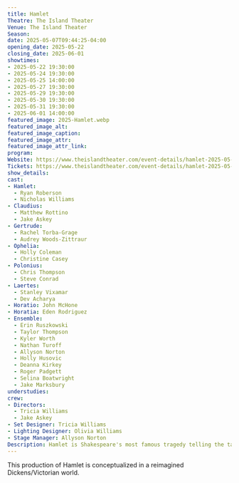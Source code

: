 ```yaml
---
title: Hamlet
Theatre: The Island Theater
Venue: The Island Theater
Season: 
date: 2025-05-07T09:44:25-04:00
opening_date: 2025-05-22
closing_date: 2025-06-01
showtimes:
- 2025-05-22 19:30:00
- 2025-05-24 19:30:00
- 2025-05-25 14:00:00
- 2025-05-27 19:30:00
- 2025-05-29 19:30:00
- 2025-05-30 19:30:00
- 2025-05-31 19:30:00
- 2025-06-01 14:00:00
featured_image: 2025-Hamlet.webp
featured_image_alt: 
featured_image_caption: 
featured_image_attr: 
featured_image_attr_link: 
program:
Website: https://www.theislandtheater.com/event-details/hamlet-2025-05-22-19-30
Tickets: https://www.theislandtheater.com/event-details/hamlet-2025-05-22-19-30
show_details: 
cast:
- Hamlet: 
  - Ryan Roberson
  - Nicholas Williams
- Claudius: 
  - Matthew Rottino
  - Jake Askey
- Gertrude:
  - Rachel Torba-Grage
  - Audrey Woods-Zittraur
- Ophelia: 
  - Holly Coleman
  - Christine Casey
- Polonius: 
  - Chris Thompson
  - Steve Conrad
- Laertes: 
  - Stanley Vixamar
  - Dev Acharya
- Horatio: John McHone
- Horatia: Eden Rodriguez
- Ensemble:
  - Erin Ruszkowski
  - Taylor Thompson
  - Kyler Worth
  - Nathan Turoff 
  - Allyson Norton
  - Holly Husovic
  - Deanna Kirkey
  - Roger Padgett
  - Selina Boatwright
  - Jake Marksbury
understudies:
crew:
- Directors: 
  - Tricia Williams
  - Jake Askey
- Set Designer: Tricia Williams
- Lighting Designer: Olivia Williams
- Stage Manager: Allyson Norton
Description: Hamlet is Shakespeare's most famous tragedy telling the tale of Hamlet, Prince of Denmark who has come home for his father's funeral to find his mother married to his uncle and murder in the air.
---
```

This production of Hamlet is conceptualized in a reimagined Dickens/Victorian world.